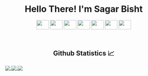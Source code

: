 <h1 align="center">Hello There! I'm Sagar Bisht</h1>

<p align='center'>
<a href="https://www.linkedin.com/in/sagar-bisht-4094151b6/" target="blank"><img align="center" src="https://raw.githubusercontent.com/rahuldkjain/github-profile-readme-generator/master/src/images/icons/Social/linked-in-alt.svg" height="30" width="40" /></a>
<a href="https://github.com/sagarbisht509" target="blank"><img align="center" src="https://raw.githubusercontent.com/rahuldkjain/github-profile-readme-generator/master/src/images/icons/Social/github.svg" height="30" width="40" /></a>
<a href="https://auth.geeksforgeeks.org/user/sagarbisht509" target="blank"><img align="center" src="https://raw.githubusercontent.com/rahuldkjain/github-profile-readme-generator/master/src/images/icons/Social/geeks-for-geeks.svg" height="30" width="40" /></a>
<a href="https://leetcode.com/sagar_bisht/" target="blank"><img align="center" src="https://raw.githubusercontent.com/rahuldkjain/github-profile-readme-generator/master/src/images/icons/Social/leet-code.svg" height="30" width="40" /></a>
<a href="https://www.codechef.com/users/sagar509" target="blank"><img align="center" src="https://cdn.jsdelivr.net/npm/simple-icons@3.1.0/icons/codechef.svg" height="30" width="40" /></a>
<a href="https://www.hackerrank.com/sagarbisht509" target="blank"><img align="center" src="https://raw.githubusercontent.com/rahuldkjain/github-profile-readme-generator/master/src/images/icons/Social/hackerrank.svg" height="30" width="40" /></a>
 <a href="https://twitter.com/sagar__bisht"><img align="center" src="https://raw.githubusercontent.com/rahuldkjain/github-profile-readme-generator/master/src/images/icons/Social/twitter.svg" height="30" width="40" /></a>
<br><br>


<br/>
<h2 align="center"> Github Statistics 📈</h2>
 
<a href="https://github.com/anuraghazra/github-readme-stats">
  <img align="center" src="https://github-readme-stats.vercel.app/api?username=sagarbisht509&theme=dark&hide_border=true" />
</a>
<a href="https://github.com/anuraghazra/github-readme-stats">
  <img align="center" src="https://github-readme-stats.vercel.app/api/top-langs/?username=sagarbisht509&layout=compact&theme=dark&hide_border=true" />
</a>
<a href="https://github.com/anuraghazra/github-readme-stats">
  <img align="center" src="http://github-readme-streak-stats.herokuapp.com?user=sagarbisht509&theme=dark&hide_border=true&date_format=M%20j%5B%2C%20Y%5D" />
</a><br><br>

